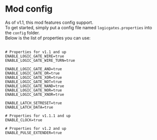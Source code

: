 # Mod config
As of v1.1, this mod features config support.<br/>
To get started, simply put a config file named `logicgates.properties` into the `config` folder.<br/>
Below is the list of properties you can use:<br/>
<br/>
```properties
# Properties for v1.1 and up
ENABLE_LOGIC_GATE_WIRE=true
ENABLE_LOGIC_GATE_WIRE_TURN=true

ENABLE_LOGIC_GATE_AND=true
ENABLE_LOGIC_GATE_OR=true
ENABLE_LOGIC_GATE_XOR=true
ENABLE_LOGIC_GATE_NOT=true
ENABLE_LOGIC_GATE_NAND=true
ENABLE_LOGIC_GATE_NOR=true
ENABLE_LOGIC_GATE_XNOR=true

ENABLE_LATCH_SETRESET=true
ENABLE_LATCH_DATA=true

# Properties for v1.1.1 and up
ENABLE_CLOCK=true

# Properties for v1.2 and up
ENABLE_PULSE_EXTENDER=true
```